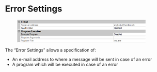 # Error Settings

<figure><img src="../../.gitbook/assets/image (5) (1) (1) (1) (1) (1) (1) (1) (1) (1).png" alt=""><figcaption></figcaption></figure>

The “Error Settings” allows a specification of:

* An e-mail address to where a message will be sent in case of an error
* A program which will be executed in case of an error
